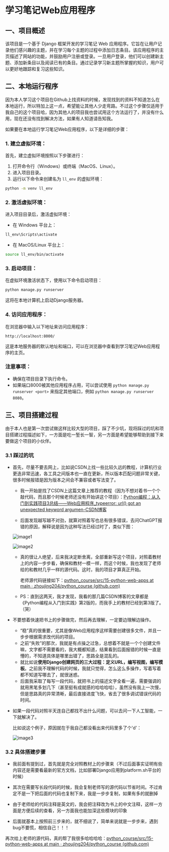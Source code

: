 # 学习笔记Web应用程序

## 一、项目概述

该项目是一个基于 Django 框架开发的学习笔记 Web 应用程序。它旨在让用户记录他们感兴趣的主题，并在学习每个主题的过程中添加日志条目。该应用程序的主页描述了网站的功能，并鼓励用户注册或登录。一旦用户登录，他们可以创建新主题、添加新条目以及阅读已有的条目。通过记录学习新主题所掌握的知识，用户可以更好地跟踪和复习这些知识。



## 二、本地运行程序

因为本人学习这个项目在Github上找资料的时候，发现找到的资料不知道怎么在本地运行，所以特加上这一点，希望能让其他人少走弯路。不过这个步骤仅适用于我自己的这个项目哈，因为其他人的项目我也尝试用这个方法运行了，并没有什么用，现在还没有找到解决方法，如果有人知道请告知我。

如果要在本地运行学习笔记Web应用程序，以下是详细的步骤：

### 1. 建立虚拟环境：

首先，建立虚拟环境按照以下步骤进行：

1. 打开命令行（Windows）或终端（MacOS、Linux）。
2. 进入项目目录。
3. 运行以下命令来创建名为 `ll_env` 的虚拟环境：

```bash
python -m venv ll_env
```

### 2. 激活虚拟环境：

进入项目目录后，激活虚拟环境：

- 在 Windows 平台上：

```bash
ll_env\Scripts\activate
```

- 在 MacOS/Linux 平台上：

```bash
source ll_env/bin/activate
```

### 3. 启动项目：

在虚拟环境激活状态下，使用以下命令启动项目：

```bash
python manage.py runserver
```

这将在本地计算机上启动Django服务器。

### 4. 访问应用程序：

在浏览器中输入以下地址来访问应用程序：

```
http://localhost:8000/
```

这是本地服务器的默认地址和端口，可以在浏览器中查看到学习笔记Web应用程序的主页。

### 注意事项：

- 确保在项目目录下执行命令。
- 如果端口8000被其他应用程序占用，可以尝试使用 `python manage.py runserver <port>` 来指定其他端口，例如 `python manage.py runserver 8080`。



## 三、项目搭建过程

由于本人也是第一次尝试做这样比较大型的项目，踩了不少坑，现将踩过的坑和项目搭建过程描述如下，一方面是吃一堑长一智，另一方面是希望能够帮助到接下来要做这个项目的小伙伴。

### 3.1 踩过的坑

- 首先，尽量不要去网上，比如说CSDN上找一些比较久远的教程，计算机行业更迭非常迅速，各工具之间版本也一直在更新，所以版本匹配问题非常关键，很多时候报错是因为版本之间会不兼容或者写法变了。

  - 我一开始是找了CSDN上这篇文章上推荐的教程（因为不想对着书一个个敲代码，而且那个时候老师还没有开始讲这个项目）：[Python编程：从入门到实践项目3总结——Web应用程序_typeerror: url() got an unexpected keyword argumen-CSDN博客](https://blog.csdn.net/weixin_44212573/article/details/121270229?ops_request_misc=%7B%22request%5Fid%22%3A%22170081347816800180620948%22%2C%22scm%22%3A%2220140713.130102334..%22%7D&request_id=170081347816800180620948&biz_id=0&utm_medium=distribute.pc_search_result.none-task-blog-2~all~sobaiduend~default-1-121270229-null-null.142^v96^control&utm_term=Python从入门到实践web应用程序&spm=1018.2226.3001.4187) 

  - 后面发现越写越不对劲，就算对照着写也总有很多错误，去问ChatGPT报错的原因，解释说是因为这种写法已经过时了，类似下图：

  ![image1](D:\1大三上学期\learning_log\img\image1.png)

  

  ![image2](D:\1大三上学期\learning_log\img\image2.png)

  

  - 真的很让人绝望，后来我决定断舍离，全部重新写这个项目，对照着教材上的内容一步步看，确保和教材一模一样，而这个时候，我也发现了老师给的和教材几乎一样的源代码。这时，我的项目才算真正开始。

    老师源代码链接如下：[python_course/src/15-python-web-apps at main · zhoujing204/python_course (github.com)](https://github.com/zhoujing204/python_course/tree/main/src/15-python-web-apps)

  - PS：直到这两天，我才发现，我看的那几篇CSDN博客的文章都是《Python编程从入门到实践》第2版的，而我手上的教材已经到第3版了。（哭）

- 不要想着快速把书上的步骤做完，然后再去理解，一定要边理解边操作。

  - “稳”真的很重要，尤其是像Web应用程序这样需要创建很多文件，并且一步步根据需求改代码的项目。
  - 之前“失败”的那次，我就是有点操之过急，总想着不就是一个个创建文件嘛，文字都不需要看的，我大概都知道，结果看到后面报错的时候一直是懵的，不知道具体是哪里出错了，思路全是混乱的。
  - 就比如说**使用Django创建网页的三大过程：定义URL，编写视图，编写模板**。之前我不理解代码的时候，我就只觉得，怎么这么多操作，写着写着都不知道写哪去了，就很迷惑。
  - 后面我采取了每写一段代码，就把书上的描述文字全看一遍，需要强调的就用黑笔多划几下（甚至挺有成就感的哈哈哈哈），虽然没有我上一次慢，但是思路真的异常清晰，最后直接进度飞快，省去了很多调试错误代码的时间。

- 如果一段代码对照半天连自己都找不出什么问题，可以去问一下人工智能，一下就解决了。

  比如说这个例子，原因就在于我自己都没看出来代码里多了个'd'：

  ![image3](D:\1大三上学期\learning_log\img\image3.png)

  

### 3.2 具体搭建步骤

- 我前面有提到过，首先就是完全对照教材上的步骤来（不过后面事实证明有些内容还是需要看最新的官方文档，比如部署Django应用到platform.sh平台的时候）

- 其次在需要写长段代码的时候，我会复制老师写的源代码以节省时间。不过肯定不是一下把后面的代码也复制下来，我是一步步复制，如果有多的就删掉
- 由于老师给的代码注释是英文的，我会把注释改为书上的中文注释，这样一方面是方便后续的查看，另一方面我也能加深这些模块的印象
- 后面就基本上按照前三步来的，就不细说了，简单来说就是一步步来，遇到bug不要慌，相信自己！！！

再次给上老师的源代码，真的帮了我很多哈哈哈哈：[python_course/src/15-python-web-apps at main · zhoujing204/python_course (github.com)](https://github.com/zhoujing204/python_course/tree/main/src/15-python-web-apps)





